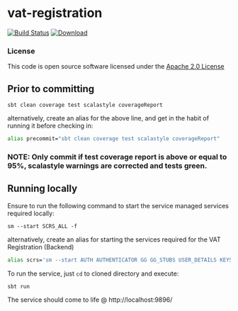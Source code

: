 # vat-registration

[![Build Status](https://travis-ci.org/hmrc/vat-registration.svg)](https://travis-ci.org/hmrc/vat-registration) [ ![Download](https://api.bintray.com/packages/hmrc/releases/vat-registration/images/download.svg) ](https://bintray.com/hmrc/releases/vat-registration/_latestVersion)

### License

This code is open source software licensed under the [Apache 2.0 License]("http://www.apache.org/licenses/LICENSE-2.0.html")

## Prior to committing
```
sbt clean coverage test scalastyle coverageReport
```

alternatively, create an alias for the above line, and get in the habit of running it before checking in:

```bash
alias precommit="sbt clean coverage test scalastyle coverageReport"
```

### NOTE: Only commit if test coverage report is above or equal to 95%, scalastyle warnings are corrected and tests green.

## Running locally

Ensure to run the following command to start the service managed services required locally:

```
sm --start SCRS_ALL -f
```

alternatively, create an alias for starting the services required for the VAT Registration (Backend)

```bash
alias scrs='sm --start AUTH AUTHENTICATOR GG GG_STUBS USER_DETAILS KEYSTORE DATASTREAM -f'
```

To run the service, just `cd` to cloned directory and execute:

```
sbt run
```

The service should come to life @ http://localhost:9896/
